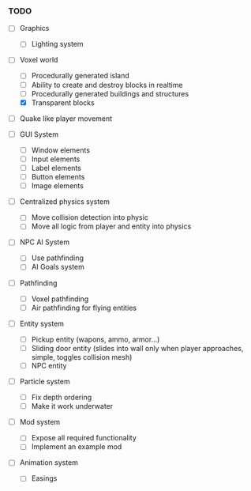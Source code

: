 ### TODO

* [ ] Graphics
  * [ ] Lighting system

* [ ] Voxel world
  * [ ] Procedurally generated island
  * [ ] Ability to create and destroy blocks in realtime
  * [ ] Procedurally generated buildings and structures
  * [x] Transparent blocks

* [ ] Quake like player movement

* [ ] GUI System
  * [ ] Window elements
  * [ ] Input elements
  * [ ] Label elements
  * [ ] Button elements
  * [ ] Image elements

* [ ] Centralized physics system
  * [ ] Move collision detection into physic
  * [ ] Move all logic from player and entity into physics

* [ ] NPC AI System
  * [ ] Use pathfinding
  * [ ] AI Goals system

* [ ] Pathfinding
  * [ ] Voxel pathfinding
  * [ ] Air pathfinding for flying entities

* [ ] Entity system
  * [ ] Pickup entity (wapons, ammo, armor...)
  * [ ] Sliding door entity (slides into wall only when player approaches, simple, toggles collision mesh)
  * [ ] NPC entity

* [ ] Particle system
  * [ ] Fix depth ordering
  * [ ] Make it work underwater

* [ ] Mod system
  * [ ] Expose all required functionality
  * [ ] Implement an example mod
  
* [ ] Animation system
  * [ ] Easings

